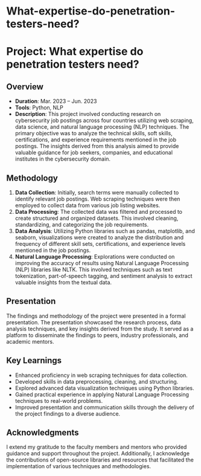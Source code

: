 # What-expertise-do-penetration-testers-need?

# Project: What expertise do penetration testers need?

## Overview
- **Duration**: Mar. 2023 – Jun. 2023
- **Tools**: Python, NLP
- **Description**: This project involved conducting research on cybersecurity job postings across four countries utilizing web scraping, data science, and natural language processing (NLP) techniques. The primary objective was to analyze the technical skills, soft skills, certifications, and experience requirements mentioned in the job postings. The insights derived from this analysis aimed to provide valuable guidance for job seekers, companies, and educational institutes in the cybersecurity domain.

## Methodology
1. **Data Collection**: Initially, search terms were manually collected to identify relevant job postings. Web scraping techniques were then employed to collect data from various job listing websites.
2. **Data Processing**: The collected data was filtered and processed to create structured and organized datasets. This involved cleaning, standardizing, and categorizing the job requirements.
3. **Data Analysis**: Utilizing Python libraries such as pandas, matplotlib, and seaborn, visualizations were created to analyze the distribution and frequency of different skill sets, certifications, and experience levels mentioned in the job postings.
4. **Natural Language Processing**: Explorations were conducted on improving the accuracy of results using Natural Language Processing (NLP) libraries like NLTK. This involved techniques such as text tokenization, part-of-speech tagging, and sentiment analysis to extract valuable insights from the textual data.

## Presentation
The findings and methodology of the project were presented in a formal presentation. The presentation showcased the research process, data analysis techniques, and key insights derived from the study. It served as a platform to disseminate the findings to peers, industry professionals, and academic mentors.

## Key Learnings
- Enhanced proficiency in web scraping techniques for data collection.
- Developed skills in data preprocessing, cleaning, and structuring.
- Explored advanced data visualization techniques using Python libraries.
- Gained practical experience in applying Natural Language Processing techniques to real-world problems.
- Improved presentation and communication skills through the delivery of the project findings to a diverse audience.

## Acknowledgments
I extend my gratitude to the faculty members and mentors who provided guidance and support throughout the project. Additionally, I acknowledge the contributions of open-source libraries and resources that facilitated the implementation of various techniques and methodologies.
